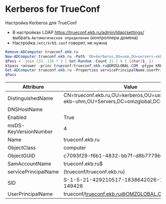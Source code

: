 # Kerberos for TrueConf

Настройка Kerberos для TrueConf

+ В настройках LDAP <https://trueconf.ekb.ru/admin/ldap/settings/>
  выбрать `Автоматическое определение` (контроллера домена)
+ Настройка `/etc/krb5.conf` говорят, не нужна

```powershell
Remove-ADComputer trueconf.ekb.ru
New-ADComputer trueconf.ekb.ru -Path 'OU=kerberos,OU=uxm,OU=servers-ekb-uhm,OU=Servers,DC=omzglobal,DC=com'
$Pass = -join (33..126 * 3 | Get-Random -Count 21 | % { [char]$_ })
ktpass +answer -princ trueconf/trueconf.ekb.ru@OMZGLOBAL.COM -ptype KRB5_NT_SRV_HST -crypto ALL -mapuser 'OMZGLOBAL\trueconf.ekb.ru$' -pass $Pass -out c:\temp\trueconf.keytab
Get-ADComputer trueconf.ekb.ru -Properties servicePrincipalName,userPrincipalName,msDS-KeyVersionNumber
$Pass
```
| Attribure              |  Value                                                                                   |
|------------------------|------------------------------------------------------------------------------------------|
| DistinguishedName      |  CN=trueconf.ekb.ru,OU=kerberos,OU=uxm,OU=servers-ekb-uhm,OU=Servers,DC=omzglobal,DC=com |
| DNSHostName            |                                                                                          |
| Enabled                |  True                                                                                    |
| msDS-KeyVersionNumber  |  4                                                                                       |
| Name                   |  trueconf.ekb.ru                                                                         |
| ObjectClass            |  computer                                                                                |
| ObjectGUID             |  c7093f29-f6b1-4832-bb7f-d8b7779b27e6                                                    |
| SamAccountName         |  trueconf.ekb.ru$                                                                        |
| servicePrincipalName   |  {trueconf/trueconf.ekb.ru}                                                              |
| SID                    |  S-1-5-21-429210517-1838642026-1537874043-149426                                         |
| UserPrincipalName      |  trueconf/trueconf.ekb.ru@OMZGLOBAL.COM                                                  |
